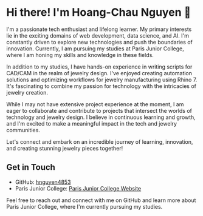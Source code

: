# Hi there! I'm Hoang-Chau Nguyen 👋

I'm a passionate tech enthusiast and lifelong learner. My primary interests lie in the exciting domains of web development, data science, and AI. I'm constantly driven to explore new technologies and push the boundaries of innovation. Currently, I am pursuing my studies at Paris Junior College, where I am honing my skills and knowledge in these fields.

In addition to my studies, I have hands-on experience in writing scripts for CAD/CAM in the realm of jewelry design. I've enjoyed creating automation solutions and optimizing workflows for jewelry manufacturing using Rhino 7. It's fascinating to combine my passion for technology with the intricacies of jewelry creation.

While I may not have extensive project experience at the moment, I am eager to collaborate and contribute to projects that intersect the worlds of technology and jewelry design. I believe in continuous learning and growth, and I'm excited to make a meaningful impact in the tech and jewelry communities.

Let's connect and embark on an incredible journey of learning, innovation, and creating stunning jewelry pieces together!

## Get in Touch

- GitHub: [hnguyen4853](https://github.com/hnguyen4853)
- Paris Junior College: [Paris Junior College Website](link-to-college-website)

Feel free to reach out and connect with me on GitHub and learn more about Paris Junior College, where I'm currently pursuing my studies.

